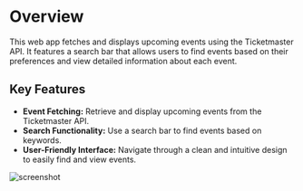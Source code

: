 <h1>Overview</h1>
<p>This web app fetches and displays upcoming events using the Ticketmaster API. It features a search bar that allows users to find events based on their preferences and view detailed information about each event.</p>

<h2>Key Features</h2>
<ul>
        <li><strong>Event Fetching:</strong> Retrieve and display upcoming events from the Ticketmaster API.</li>
        <li><strong>Search Functionality:</strong> Use a search bar to find events based on keywords.</li>      
        <li><strong>User-Friendly Interface:</strong> Navigate through a clean and intuitive design to easily find and view events.</li>
</ul>

<img scr="https://github.com/ZWebD/TixGigs/blob/main/review.png" alt="screenshot">
